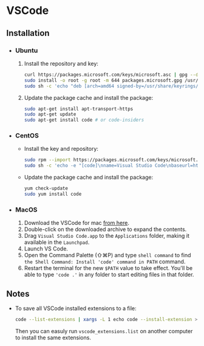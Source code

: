 # VSCode

## Installation
    
- ### Ubuntu
    
    1. Install the repository and key:
        
        ```zsh
        curl https://packages.microsoft.com/keys/microsoft.asc | gpg --dearmor > packages.microsoft.gpg
        sudo install -o root -g root -m 644 packages.microsoft.gpg /usr/share/keyrings/
        sudo sh -c 'echo "deb [arch=amd64 signed-by=/usr/share/keyrings/packages.microsoft.gpg] https://packages.microsoft.com/repos/vscode stable main" > /etc/apt/sources.list.d/vscode.list'
        ```
    
    2. Update the package cache and install the package:
        
        ```zsh
        sudo apt-get install apt-transport-https
        sudo apt-get update
        sudo apt-get install code # or code-insiders
        ```

- ### CentOS
    -  Install the key and repository:
        ```zsh
        sudo rpm --import https://packages.microsoft.com/keys/microsoft.asc
        sudo sh -c 'echo -e "[code]\nname=Visual Studio Code\nbaseurl=https://packages.microsoft.com/yumrepos/vscode\nenabled=1\ngpgcheck=1\ngpgkey=https://packages.microsoft.com/keys/microsoft.asc" > /etc/yum.repos.d/vscode.repo'
        ```

    - Update the package cache and install the package:

        ```zsh
        yum check-update
        sudo yum install code
        ```

- ### MacOS
    1. Download the VSCode for mac [from here](https://go.microsoft.com/fwlink/?LinkID=534106).
    2. Double-click on the downloaded archive to expand the contents.
    3. Drag `Visual Studio Code.app` to the `Applications` folder, making it available in the `Launchpad`.
    4. Launch VS Code.
    5. Open the Command Palette (⇧⌘P) and type `shell command` to find `the Shell Command: Install 'code' command in PATH` command.
    6. Restart the terminal for the new `$PATH` value to take effect. You'll be able to type `'code .'` in any folder to start editing files in that folder.
   

## Notes
- To save all VSCode installed extensions to a file:
    ```zsh
    code --list-extensions | xargs -L 1 echo code --install-extension >> vscode_extensions.list
    ```
    Then you can easuly run `vscode_extensions.list` on another computer to install the same extensions.